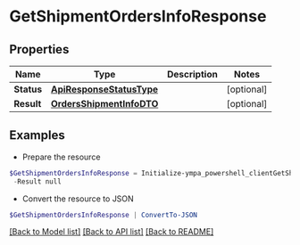 # GetShipmentOrdersInfoResponse
## Properties

Name | Type | Description | Notes
------------ | ------------- | ------------- | -------------
**Status** | [**ApiResponseStatusType**](ApiResponseStatusType.md) |  | [optional] 
**Result** | [**OrdersShipmentInfoDTO**](OrdersShipmentInfoDTO.md) |  | [optional] 

## Examples

- Prepare the resource
```powershell
$GetShipmentOrdersInfoResponse = Initialize-ympa_powershell_clientGetShipmentOrdersInfoResponse  -Status null `
 -Result null
```

- Convert the resource to JSON
```powershell
$GetShipmentOrdersInfoResponse | ConvertTo-JSON
```

[[Back to Model list]](../README.md#documentation-for-models) [[Back to API list]](../README.md#documentation-for-api-endpoints) [[Back to README]](../README.md)

